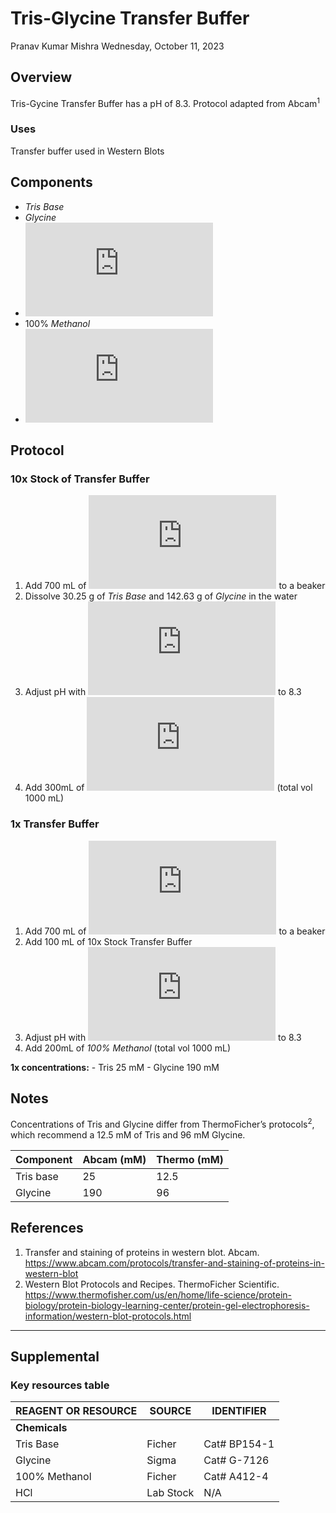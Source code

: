 # Tris-Glycine Transfer Buffer
Pranav Kumar Mishra
Wednesday, October 11, 2023

## Overview

Tris-Gycine Transfer Buffer has a pH of 8.3. Protocol adapted from
Abcam<sup>1</sup>

### Uses

Transfer buffer used in Western Blots

## Components

- *Tris Base*
- *Glycine*
- ![HCl](https://latex.codecogs.com/svg.latex?HCl "HCl")
- 100% *Methanol*
- ![diH_2O](https://latex.codecogs.com/svg.latex?diH_2O "diH_2O")

## Protocol

### 10x Stock of Transfer Buffer

1.  Add 700 mL of
    ![diH_2O](https://latex.codecogs.com/svg.latex?diH_2O "diH_2O") to a
    beaker
2.  Dissolve 30.25 g of *Tris Base* and 142.63 g of *Glycine* in the
    water
3.  Adjust pH with
    ![HCl](https://latex.codecogs.com/svg.latex?HCl "HCl") to 8.3
4.  Add 300mL of
    ![diH_2O](https://latex.codecogs.com/svg.latex?diH_2O "diH_2O")
    (total vol 1000 mL)

### 1x Transfer Buffer

1.  Add 700 mL of
    ![diH_2O](https://latex.codecogs.com/svg.latex?diH_2O "diH_2O") to a
    beaker
2.  Add 100 mL of 10x Stock Transfer Buffer
3.  Adjust pH with
    ![HCl](https://latex.codecogs.com/svg.latex?HCl "HCl") to 8.3
4.  Add 200mL of *100% Methanol* (total vol 1000 mL)

**1x concentrations:** - Tris 25 mM - Glycine 190 mM

## Notes

Concentrations of Tris and Glycine differ from ThermoFicher’s
protocols<sup>2</sup>, which recommend a 12.5 mM of Tris and 96 mM
Glycine.

| Component | Abcam (mM) | Thermo (mM) |
|-----------|------------|-------------|
| Tris base | 25         | 12.5        |
| Glycine   | 190        | 96          |

## References

1.  Transfer and staining of proteins in western blot. Abcam.
    https://www.abcam.com/protocols/transfer-and-staining-of-proteins-in-western-blot
2.  Western Blot Protocols and Recipes. ThermoFicher Scientific.
    https://www.thermofisher.com/us/en/home/life-science/protein-biology/protein-biology-learning-center/protein-gel-electrophoresis-information/western-blot-protocols.html

------------------------------------------------------------------------

## Supplemental

### Key resources table

| REAGENT OR RESOURCE | SOURCE    | IDENTIFIER   |
|---------------------|-----------|--------------|
| **Chemicals**       |           |              |
| Tris Base           | Ficher    | Cat# BP154-1 |
| Glycine             | Sigma     | Cat# G-7126  |
| 100% Methanol       | Ficher    | Cat# A412-4  |
| HCl                 | Lab Stock | N/A          |
